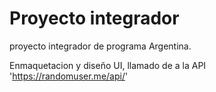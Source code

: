 # Proyecto integrador

proyecto integrador de programa Argentina.

Enmaquetacion y diseño UI, llamado de a la API 'https://randomuser.me/api/'

